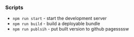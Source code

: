 ### Scripts

* `npm run start` - start the development server
* `npm run build` - build a deployable bundle
* `npm run publsih` - put built version to github pagessssw
